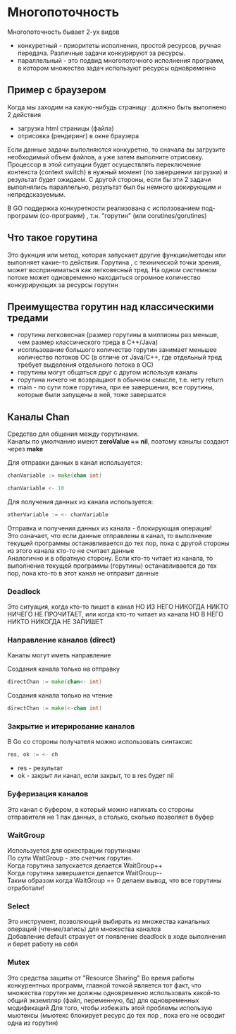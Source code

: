 # Многопоточность

Многопоточность бывает 2-ух видов

* конкуретный - приоритеты исполнения, простой ресурсов, ручная передача. Различные задачи конкурируют за ресурсы.
* параллельный - это подвид многопоточного исполнения программ, в котором множество задач используют ресурсы одновременно

## Пример с браузером

Когда мы заходим на какую-нибудь страницу : должно быть выполнено 2 действия

* загрузка html страницы (файла)
* отрисовка (рендеринг) в окне браузера

Если данные задачи выполняются конкуретно, то сначала вы загрузите необходимый объем файлов, а уже затем выполните отрисовку.
Процессор в этой ситуации будет осуществлять переключение контекста (context switch) в нужный момент (по завершении загрузки) и результат будет ожидаем.
С другой стороны, если бы эти 2 задачи выполнялись параллельно, результат был бы немного шокирующим и непредсказуемым.

В GO поддержка конкуретности реализована с исползованием под-программ (со-программ) , т.н. "горутин" (или corutines/gorutines)

## Что такое горутина

Это фукнция или метод, которая запускает другие функции/методы или выполняет какие-то действия.
Горутина , с технической точки зрения, может восприниматься как легковесный тред. На одном системном потоке может одновременно находиться огромное количество конкурирующих за ресурсы горутин

## Преимущества горутин над классическими тредами

* горутина легковесная (размер горутины в миллионы раз меньше, чем размер классического треда в С++/Java)
* исопльзование большого количество горутин занимает меньшее количество потоков ОС (в отличе от Java/C++, где отдельный тред требует выделения отдельного потока в ОС)
* горутины могут общаться друг с другом используя каналы
* горутина ничего не возвращают в обычном смысле, т.е. нету return
* main - по сути тоже горутина, при ее завершения, все горутины, которые были запущены в ней, тоже завершатся

## Каналы Chan

Средство для общения между горутинами.  
Каналы по умолчанию имеют **zeroValue == nil**, поэтому канылы создают через **make**

Для отправки данных в канал используется:

```go
chanVariable := make(chan int)

chanVariable <- 10
```

Для получения данных из канала используется:

```go
otherVariable := <- chanVariable
```

Отправка и получения данных из канала - блокирующая операция!  
Это означает, что если данные отправлены в канал, то выполнение текущей программы останавливается до тех пор, пока с другой
стороны из этого канала кто-то не считает данные  
Аналогично и в обратную сторону. Если кто-то читает из канала, то выполнение текущей программы (горутины) останавливается до тех пор, пока кто-то в этот канал не отправит данные

### Deadlock

Это ситуация, когда кто-то пишет в канал НО ИЗ НЕГО НИКОГДА НИКТО НИЧЕГО НЕ ПРОЧИТАЕТ, или когда кто-то читает из канала НО В НЕГО НИКТО НИКОГДА НЕ ЗАПИШЕТ

### Направление каналов (direct)

Каналы могут иметь направление

Создания канала только на отправку

```go
directChan := make(chan<- int)
```

Создания канала только на чтение

```go
directChan := make(<-chan int)

```

### Закрытие и итерирование каналов

В Go со стороны получателя можно использовать синтаксис

```go
res, ok := <- ch

```

* res - результат
* ok - закрыт ли канал, если закрыт, то в res будет nil

### Буферизация каналов

Это канал с буфером, в который можно напихать со стороны отправителя не 1 пак данных, а столько, сколько позволяет в буфер

### WaitGroup

Используется для оркестрации горутинами  
По сути WaitGroup - это счетчик горутин.  
Когда горутина запускается делается WaitGroup++  
Когда горутина завершается делается WaitGroup--  
Таким образом когда WaitGroup == 0 делаем вывод, что все горутины отработали!

### Select

Это инструмент, позволяющий выбирать из множества канальных операций (чтение/запись) для множества каналов  
Добавление default страхует от появление deadlock в ходе выполнения и берет работу на себя

### Mutex

Это средства защиты от "Resource Sharing"
Во время работы конкурентных программ, главной точкой является тот факт, что множества горутин не должны одновременно использовать какой-то общий экземпляр (файл, переменную, бд) для одновременных модификаций
Для того, чтобы избежать этой проблемы использую мьютексы (мьютекс блокирует ресурс до тех пор , пока его не осводит одна из горутин)
